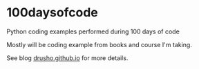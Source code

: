 # 100daysofcode
Python coding examples performed during 100 days of code

Mostly will be coding example from books and course I'm taking.  

See blog [drusho.github.io](https://www.drusho.github.io) for more details.
